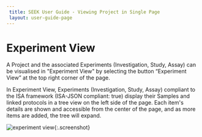 ```yaml
---
 title: SEEK User Guide - Viewing Project in Single Page
 layout: user-guide-page
---
```


# Experiment View

A Project and the associated Experiments (Investigation, Study, Assay) can be visualised in "Experiment View" by selecting the button “Experiment View” at the top right corner of the page.

In Experiment View, Experiments (Investigation, Study, Assay) compliant to the ISA framework (ISA-JSON compliant: true) display their Samples and linked protocols in a tree view on the left side of the page. Each item's details are shown and accessible from the center of the page, and as more items are added, the tree will expand.

![experiment view](/images/user-guide/experiment_view_01.png){:.screenshot}

